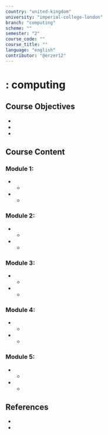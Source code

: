 ```yaml
---
country: "united-kingdom"
university: "imperial-college-london"
branch: "computing"
scheme: ""
semester: "2"
course_code: ""
course_title: ""
language: "english"
contributor: "@erzer12"
---
```

# : computing

## Course Objectives
* 
* 
* 

## Course Content
### Module 1: 
* 
  - 
* 
  - 

### Module 2: 
* 
  - 
* 
  - 

### Module 3: 
* 
  - 
* 
  - 

### Module 4: 
* 
  - 
* 
  - 

### Module 5: 
* 
  - 
* 
  - 

## References
* 
* 
